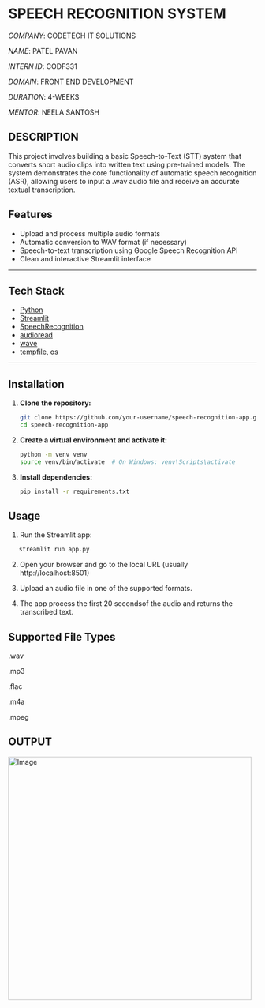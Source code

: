 #  SPEECH RECOGNITION SYSTEM


*COMPANY*: CODETECH IT SOLUTIONS

*NAME*: PATEL PAVAN

*INTERN ID*: CODF331

*DOMAIN*: FRONT END DEVELOPMENT

*DURATION*: 4-WEEKS

*MENTOR*: NEELA SANTOSH


## DESCRIPTION
   This project involves building a basic Speech-to-Text (STT) system that converts short audio clips into written text using pre-trained models. The system demonstrates the core functionality of automatic speech recognition (ASR), allowing users to input a .wav audio file and receive an accurate textual transcription.


## Features

- Upload and process multiple audio formats
- Automatic conversion to WAV format (if necessary)
- Speech-to-text transcription using Google Speech Recognition API
- Clean and interactive Streamlit interface

---

##  Tech Stack

- [Python](https://www.python.org/)
- [Streamlit](https://streamlit.io/)
- [SpeechRecognition](https://pypi.org/project/SpeechRecognition/)
- [audioread](https://pypi.org/project/audioread/)
- [wave](https://docs.python.org/3/library/wave.html)
- [tempfile](https://docs.python.org/3/library/tempfile.html), [os](https://docs.python.org/3/library/os.html)

---

## Installation

1. **Clone the repository:**
   ```bash
   git clone https://github.com/your-username/speech-recognition-app.git
   cd speech-recognition-app
2. **Create a virtual environment and activate it:**

   ```bash
   python -m venv venv
   source venv/bin/activate  # On Windows: venv\Scripts\activate
3. **Install dependencies:**

   ```bash
   pip install -r requirements.txt


## Usage

1. Run the Streamlit app:

  ```bash
     streamlit run app.py
  ```

2. Open your browser and go to the local URL (usually http://localhost:8501)

3. Upload an audio file in one of the supported formats.

4. The app process the first 20 secondsof the audio and returns the transcribed text.



## Supported File Types
.wav

.mp3

.flac

.m4a

.mpeg

## OUTPUT

 <img width="493" alt="Image" src="https://github.com/user-attachments/assets/5e8002bd-4d84-425f-9308-e297ce4b5fb2" />




  
